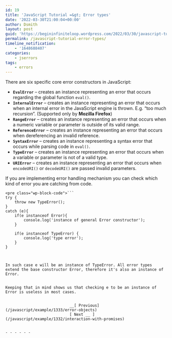 ```yaml
---
id: 19
title: 'JavaScript Tutorial =&gt; Error types'
date: '2022-03-30T21:00:04+00:00'
author: Dsmith
layout: post
guid: 'https://begininfiniteloop.wordpress.com/2022/03/30/javascript-tutorial-error-types/'
permalink: /javascript-tutorial-error-types/
timeline_notification:
    - '1648688407'
categories:
    - jserrors
tags:
    - errors
---
```


There are six specific core error constructors in JavaScript:

- **`EvalError`** – creates an instance representing an error that occurs regarding the global function `eval()`.
- **`InternalError`** – creates an instance representing an error that occurs when an internal error in the JavaScript engine is thrown. E.g. “too much recursion”. (Supported only by **Mozilla Firefox**)
- **`RangeError`** – creates an instance representing an error that occurs when a numeric variable or parameter is outside of its valid range.
- **`ReferenceError`** – creates an instance representing an error that occurs when dereferencing an invalid reference.
- **`SyntaxError`** – creates an instance representing a syntax error that occurs while parsing code in `eval()`.
- **`TypeError`** – creates an instance representing an error that occurs when a variable or parameter is not of a valid type.
- **`URIError`** – creates an instance representing an error that occurs when `encodeURI()` or `decodeURI()` are passed invalid parameters.

If you are implementing error handling mechanism you can check which kind of error you are catching from code.

```
<pre class="wp-block-code">```
try {
    throw new TypeError();
}
catch (e){
    if(e instanceof Error){
        console.log('instance of general Error constructor');
    }

    if(e instanceof TypeError) {
        console.log('type error');
    }
}



In such case e will be an instance of TypeError. All error types extend the base constructor Error, therefore it's also an instance of Error.


Keeping that in mind shows us that checking e to be an instance of Error is useless in most cases.


                            __[ Previous](/javascript/example/1333/error-objects)
                            [ Next __ ](/javascript/example/1332/interaction-with-promises)

```
```

- - - - - -